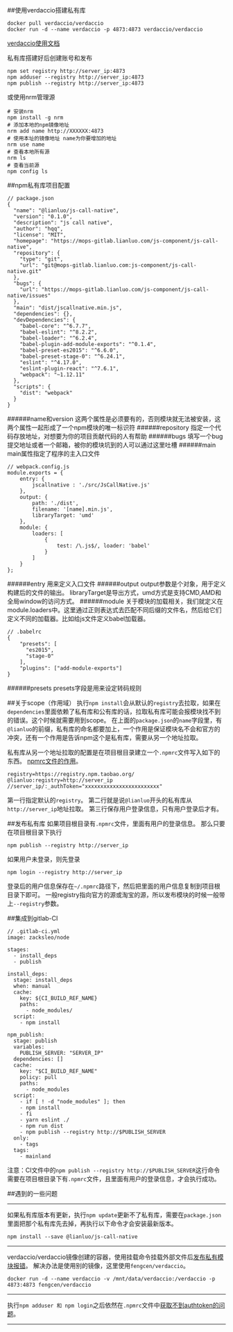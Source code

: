 ##使用verdaccio搭建私有库
```
docker pull verdaccio/verdaccio
docker run -d --name verdaccio -p 4873:4873 verdaccio/verdaccio
```
[verdaccio使用文档](https://github.com/verdaccio/verdaccio)

私有库搭建好后创建账号和发布
```
npm set registry http://server_ip:4873
npm adduser --registry http://server_ip:4873
npm publish --registry http://server_ip:4873
```
或使用nrm管理源
```
# 安装nrm
npm install -g nrm
# 添加本地的npm镜像地址
nrm add name http://XXXXXX:4873
# 使用本址的镜像地址 name为你要增加的地址
nrm use name 
# 查看本地所有源
nrm ls
# 查看当前源
npm config ls
```

##npm私有库项目配置
```
// package.json
{
  "name": "@lianluo/js-call-native",
  "version": "0.1.0",
  "description": "js call native",
  "author": "hqq",
  "license": "MIT",
  "homepage": "https://mops-gitlab.lianluo.com/js-component/js-call-native",
  "repository": {
    "type": "git",
    "url": "git@mops-gitlab.lianluo.com:js-component/js-call-native.git"
  },
  "bugs": {
    "url": "https://mops-gitlab.lianluo.com/js-component/js-call-native/issues"
  },
  "main": "dist/jscallnative.min.js",
  "dependencies": {},
  "devDependencies": {
    "babel-core": "^6.7.7",
    "babel-eslint": "^8.2.2",
    "babel-loader": "^6.2.4",
    "babel-plugin-add-module-exports": "^0.1.4",
    "babel-preset-es2015": "^6.6.0",
    "babel-preset-stage-0": "^6.24.1",
    "eslint": "^4.17.0",
    "eslint-plugin-react": "^7.6.1",
    "webpack": "~1.12.11"
  },
  "scripts": {
    "dist": "webpack"
  }
}
```

######name和version
这两个属性是必须要有的，否则模块就无法被安装，这两个属性一起形成了一个npm模块的唯一标识符
######repository
指定一个代码存放地址，对想要为你的项目贡献代码的人有帮助
######bugs
填写一个bug提交地址或者一个邮箱，被你的模块坑到的人可以通过这里吐槽
######main
main属性指定了程序的主入口文件


```
// webpack.config.js
module.exports = {
    entry: {
        jscallnative : './src/JsCallNative.js'
    },
    output: {
        path: './dist',
        filename: '[name].min.js',
        libraryTarget: 'umd'
    },
    module: {
        loaders: [
            {
                test: /\.js$/, loader: 'babel'
            }
        ]
    }
};
```
######entry
用来定义入口文件
######output
output参数是个对象，用于定义构建后的文件的输出。
libraryTarget是导出方式，umd方式是支持CMD,AMD和全局window的访问方式。
######module
关于模块的加载相关，我们就定义在module.loaders中。这里通过正则表达式去匹配不同后缀的文件名，然后给它们定义不同的加载器。比如给js文件定义babel加载器。

```
// .babelrc
{
    "presets": [
      "es2015",
      "stage-0"
    ],
    "plugins": ["add-module-exports"]
}
```
######presets 
presets字段是用来设定转码规则

##关于scope（作用域）
执行`npm install`会从默认的`registry`去拉取，如果在`dependencies`里面依赖了私有库和公有库的话，拉取私有库可能会报模块找不到的错误。这个时候就需要用到scope。
在上面的`package.json`的`name`字段里，有`@lianluo`的前缀，私有库的命名都要加上，一个作用是保证模块名不会和官方的冲突，还有一个作用是告诉npm这个是私有库，需要从另一个地址拉取。

私有库从另一个地址拉取的配置是在项目根目录建立一个`.npmrc`文件写入如下的东西。
[npmrc文件的作用](https://docs.npmjs.com/files/npmrc)。
```
registry=https://registry.npm.taobao.org/
@lianluo:registry=http://server_ip
//server_ip/:_authToken="xxxxxxxxxxxxxxxxxxxxxxxx"
```

第一行指定默认的`registry`。
第二行就是说`@lianluo`开头的私有库从`http://server_ip`地址拉取。
第三行保存用户登录信息，只有用户登录后才有。

##发布私有库
如果项目根目录有`.npmrc`文件，里面有用户的登录信息。
那么只要在项目根目录下执行
```
npm publish --registry http://server_ip
```
如果用户未登录，则先登录
```
npm login --registry http://server_ip
```
登录后的用户信息保存在`~/.npmrc`路径下，然后把里面的用户信息复制到项目根目录下即可。
一般registry指向官方的源或淘宝的源，所以发布模块的时候一般带上`--registry`参数。

##集成到gitlab-CI

```
// .gitlab-ci.yml
image: zacksleo/node

stages:
  - install_deps
  - publish

install_deps:
  stage: install_deps
  when: manual
  cache:
    key: ${CI_BUILD_REF_NAME}
    paths:
      - node_modules/
  script:
    - npm install

npm_publish:
  stage: publish
  variables:
    PUBLISH_SERVER: "SERVER_IP"
  dependencies: []
  cache:
    key: "$CI_BUILD_REF_NAME"
    policy: pull
    paths:
      - node_modules
  script:
    - if [ ! -d "node_modules" ]; then
    - npm install
    - fi
    - yarn eslint ./
    - npm run dist
    - npm publish --registry http://$PUBLISH_SERVER
  only:
    - tags
  tags:
    - mainland
```
注意：CI文件中的`npm publish --registry http://$PUBLISH_SERVER`这行命令需要在项目根目录下有`.npmrc`文件，且里面有用户的登录信息，才会执行成功。


##遇到的一些问题

---

如果私有库版本有更新，执行`npm update`更新不了私有库，需要在`package.json`里面把那个私有库先去掉，再执行以下命令才会安装最新版本。
```
npm install --save @lianluo/js-call-native
```

---

verdaccio/verdaccio镜像创建的容器，使用挂载命令挂载外部文件后[发布私有模块报错](https://github.com/verdaccio/verdaccio/issues/483)。
解决办法是使用别的镜像，这里使用`fengcen/verdaccio`。

```
docker run -d --name verdaccio -v /mnt/data/verdaccio:/verdaccio -p 4873:4873 fengcen/verdaccio
```

---

执行`npm adduser 和 npm login`之后依然在`.npmrc`文件中[获取不到authtoken的问题](https://github.com/npm/npm/issues/19652)。

---


